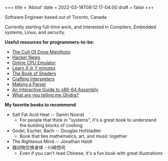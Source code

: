 +++
title = 'About'
date = 2022-03-18T09:12:17-04:00
draft = false
+++

Software Engineer based out of Toronto, Canada

Currently starting full-time work, and interested in Compilers, Embedded systems, Linux, and security.  

__Useful resources for programmers-to-be:__
- [The Cult Of Done Manifesto](https://thomasdeneuville.com/cult-of-done-manifesto/)
- [Hacker News](https://news.ycombinator.com/)
- [Online CPU Emulator](https://cpulator.01xz.net/?sys=arm-de1soc)
- [Learn X in Y minutes](https://learnxinyminutes.com/)
- [The Book of Shaders](https://thebookofshaders.com/)
- [Crafting Interpreters](https://craftinginterpreters.com/)
- [Making a Parser](https://osblog.stephenmarz.com/)
- [An Interactive Guide to x86-64 Assembly](https://halb.it/posts/x64-moving-data/)
- [What are you telling me Ghidra?](https://byte.how/posts/what-are-you-telling-me-ghidra/)

**My favorite books to recommend**
- Salt Fat Acid Heat -- Samin Nosrat
    - For people that think in "systems", it's a great book to understand the building blocks of cooking
- Godel, Escher, Bach -- Douglas Hofstadter
    - Book that ties mathematics, art, and music together
- The Righteous Mind -- Jonathan Haidt
- 跟动物交换身体 - 川崎悟司
    - Even if you can't read Chinese, it's a fun book with great illustrations







